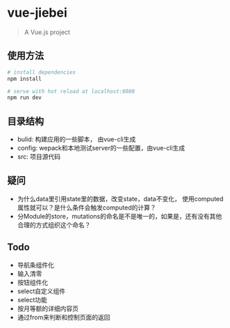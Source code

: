 # vue-jiebei

> A Vue.js project

## 使用方法

``` bash
# install dependencies
npm install

# serve with hot reload at localhost:8080
npm run dev

```

## 目录结构

* bulid: 构建应用的一些脚本， 由vue-cli生成
* config: wepack和本地测试server的一些配置，由vue-cli生成
* src: 项目源代码

## 疑问

* 为什么data里引用state里的数据，改变state，data不变化，
使用computed属性就可以？是什么条件会触发computed的计算？
* 分Module的store，mutations的命名是不是唯一的，如果是，还有没有其他合理的方式组织这个命名？


## Todo

* 导航条组件化
* 输入清零
* 按钮组件化
* select自定义组件
* select功能
* 按月等额的详细内容页
* 通过from来判断和控制页面的返回



